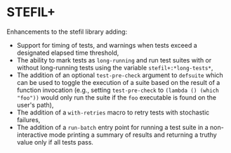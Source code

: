 STEFIL+
=======

Enhancements to the stefil library adding:
- Support for timing of tests, and warnings when tests exceed a
  designated elapsed time threshold,
- The ability to mark tests as `long-running` and run test suites with
  or without long-running tests using the variable
  `stefil+:*long-tests*`,
- The addition of an optional `test-pre-check` argument to `defsuite`
  which can be used to toggle the execution of a suite based on the
  result of a function invocation (e.g., setting `test-pre-check` to
  `(lambda () (which "foo"))` would only run the suite if the `foo`
  executable is found on the user's path),
- The addition of a `with-retries` macro to retry tests with
  stochastic failures,
- The addition of a `run-batch` entry point for running a test suite
  in a non-interactive mode printing a summary of results and
  returning a truthy value only if all tests pass.
